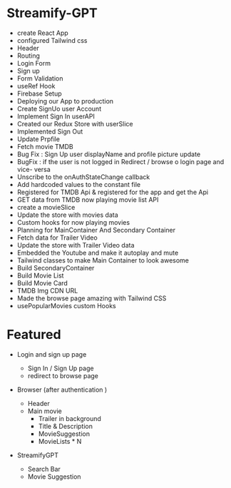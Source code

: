# Streamify-GPT

- create React App
- configured Tailwind css
- Header
- Routing
- Login Form
- Sign up
- Form Validation
- useRef Hook 
- Firebase Setup
- Deploying our App to production
- Create SignUo user Account
- Implement Sign In userAPI 
- Created our Redux Store with userSlice
- Implemented Sign Out
- Update Prpfile
- Fetch movie TMDB 
- Bug Fix : Sign Up user displayName and profile picture update 
- BugFix : if the user is not logged in Redirect / browse o login page and vice- versa
- Unscribe to the onAuthStateChange callback 
- Add hardcoded values to the constant file 
- Registered for TMDB Api & registered for the app and get the Api 
- GET data from TMDB now playing movie list API
- create a movieSlice 
- Update the store with movies data 
- Custom hooks for now playing movies
- Planning for MainContainer And Secondary Container 
- Fetch data for Trailer Video 
- Update the store with Trailer Video data 
- Embedded the Youtube and make it autoplay and mute 
- Tailwind classes to make Main Container to look awesome 
- Build SecondaryContainer
- Build Movie List 
- Build Movie Card 
- TMDB Img CDN URL 
- Made the browse page amazing with Tailwind CSS
- usePopularMovies custom Hooks



# Featured 
- Login and sign up page 
  - Sign In / Sign Up page 
  - redirect to browse page

- Browser (after authentication )
   - Header
   - Main movie 
     - Trailer in background 
     - Title & Description 
     - MovieSuggestion
     - MovieLists * N

- StreamifyGPT 
   - Search Bar 
   - Movie Suggestion